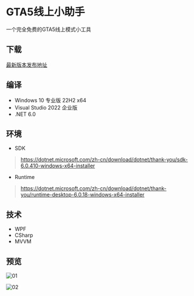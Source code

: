 # GTA5线上小助手

一个完全免费的GTA5线上模式小工具

## 下载

[最新版本发布地址](https://github.com/CrazyZhang666/GTA5OnlineTools/releases)  

## 编译

* Windows 10 专业版 22H2 x64  
* Visual Studio 2022 企业版  
* .NET 6.0  

## 环境

* SDK

> https://dotnet.microsoft.com/zh-cn/download/dotnet/thank-you/sdk-6.0.410-windows-x64-installer

* Runtime

> https://dotnet.microsoft.com/zh-cn/download/dotnet/thank-you/runtime-desktop-6.0.18-windows-x64-installer

## 技术

* WPF
* CSharp
* MVVM

## 预览

![01](https://user-images.githubusercontent.com/28080853/222943567-4001a64d-7b7a-480a-95c6-1fccb299f2b5.png)

![02](https://user-images.githubusercontent.com/28080853/222943570-446601f4-537d-476d-96ed-4a7d4594baf7.png)
